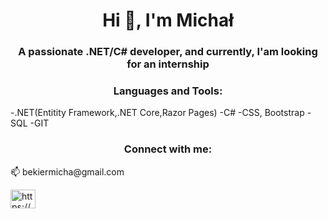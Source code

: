 <h1 align="center">Hi 👋, I'm Michał</h1>
<h3 align="center">A passionate .NET/C# developer, and currently, I'am looking for an internship</h3>
<h3 align="center"></h3>



<h3 align="center">Languages and Tools:</h3>
-.NET(Entitity Framework,.NET Core,Razor Pages)
-C#
-CSS, Bootstrap
-SQL
-GIT

<h3 align="center">Connect with me:</h3>
📫 bekiermicha@gmail.com
<p align="left">
<a href="https://linkedin.com/in/https://www.linkedin.com/in/micha%c5%82-bekier-499162230/" target="blank"><img align="center" src="https://raw.githubusercontent.com/rahuldkjain/github-profile-readme-generator/master/src/images/icons/Social/linked-in-alt.svg" alt="https://www.linkedin.com/in/micha%c5%82-bekier-499162230/" height="30" width="40" /></a>
</p>




